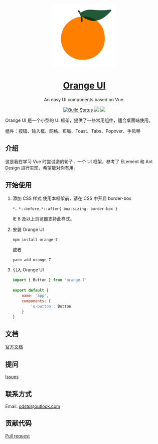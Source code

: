 <p align="center">
  <a href="">
    <img width="200" src="./img/orange.png">
  </a>
</p>

<h1 align="center">
  <a href>Orange UI</a>
</h1>

<div align="center">

An easy UI components based on Vue.

[![Build Status](https://travis-ci.org/MajorDong/Orange.svg?branch=master)](https://travis-ci.org/MajorDong/Orange)
![](https://img.shields.io/badge/language-JavaScript-yellow.svg)
![](https://img.shields.io/badge/license-MIT-000000.svg)
</div>

Orange UI 是一个小型的 UI 框架，提供了一些常用组件，适合桌面端使用。

组件：按钮、输入框、网格、布局、Toast、Tabs、Popover、手风琴

## 介绍

这是我在学习 Vue 时尝试造的轮子，一个 UI 框架，参考了 ELement 和 Ant Design 进行实现，希望能对你有用。

## 开始使用

1. 添加 CSS 样式
    使用本框架前，请在 CSS 中开启 border-box
    ```
    *，*::before,*::after{ box-sizing: border-box }
    ```
    IE 8 及以上浏览器支持此样式。

2. 安装 Orange UI

    ```
    npm install orange-7
    ```
    或者
    ``` 
    yarn add orange-7
    ```
3. 引入 Orange UI
    ```js
    import { Button } from 'orange-7'

    export default {
        name: 'app',
        components: {
            'o-button': Button
        }
    }

## 文档

[官方文档](https:)

## 提问

[Issues](https://github.com/MajorDong/Orange/issues)

## 联系方式

Email: odsts@outlook.com

## 贡献代码

[Pull request](https://github.com/MajorDong/Orange/pulls)